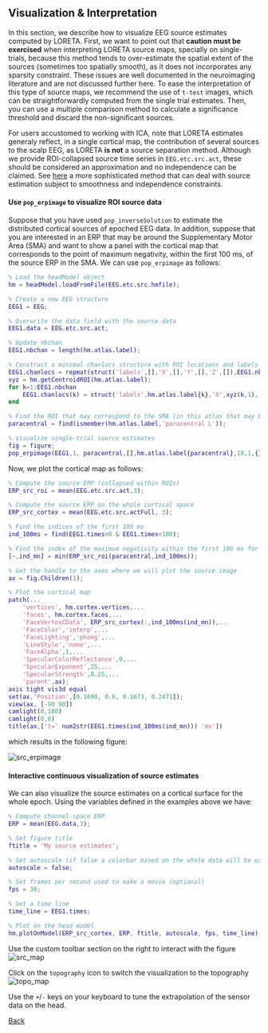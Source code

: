 ## Visualization & Interpretation
In this section, we describe how to visualize EEG source estimates computed by LORETA. First, we want to point out that **caution must be exercised** when interpreting LORETA source maps, specially on single-trials, because this method tends to over-estimate the spatial extent of the sources (sometimes too spatially smooth), as it does not incorporates any sparsity constraint. These issues are well documented in the neuroimaging literature and are not discussed further here. To ease the interpretation of this type of source maps, we recommend the use of `t-test` images, which can be straightforwardly computed from the single trial estimates. Then, you can use a multiple comparison method to calculate a significance threshold and discard the non-significant sources.

For users accustomed to working with ICA, note that LORETA estimates generaly reflect, in a single cortical map, the contribution of several sources to the scalp EEG, as LORETA **is not** a source separation method. Although we provide ROI-collapsed source time series in `EEG.etc.src.act`, these should be considered an approximation and no independence can be claimed. See [here](https://www.ncbi.nlm.nih.gov/pubmed/19378278) a more sophisticated method that can deal with source estimation subject to smoothness and independence constraints.

#### Use `pop_erpimage` to visualize ROI source data
Suppose that you have used `pop_inverseSolution` to estimate the distributed cortical sources of epoched EEG data. In addition, suppose that you are interested in an ERP that may be around the Supplementary Motor Area (SMA) and want to show a panel with the cortical map that corresponds to the point of maximum negativity, within the first 100 ms, of the source ERP in the SMA. We can use `pop_erpimage` as follows:
```matlab
% Load the headModel object
hm = headModel.loadFromFile(EEG.etc.src.hmfile);

% Create a new EEG structure
EEG1 = EEG;

% Overwrite the data field with the source data
EEG1.data = EEG.etc.src.act;

% Update nbchan 
EEG1.nbchan = length(hm.atlas.label);

% Construct a minimal chanlocs structure with ROI locations and labels
EEG1.chanlocs = repmat(struct('labels',[],'X',[],'Y',[],'Z',[]),EEG1.nbchan);
xyz = hm.getCentroidROI(hm.atlas.label);
for k=1:EEG1.nbchan
    EEG1.chanlocs(k) = struct('labels',hm.atlas.label{k},'X',xyz(k,1),'Y',xyz(k,2),'Z',xyz(k,3));
end

% Find the ROI that may correspond to the SMA (in this atlas that may be the Paracentral Gyrus)
paracentral = find(ismember(hm.atlas.label,'paracentral L'));

% Visualize single-trial source estimates
fig = figure;
pop_erpimage(EEG1,1, paracentral,[],hm.atlas.label{paracentral},10,1,{},[],'latency' ,'yerplabel','nA/mm^2','erp','on','cbar','on');
``` 

Now, we plot the cortical map as follows:
```matlab
% Compute the source ERP (collapsed within ROIs)
ERP_src_roi = mean(EEG.etc.src.act,3);

% Compute the source ERP on the whole cortical space
ERP_src_cortex = mean(EEG.etc.src.actFull, 3);

% Find the indices of the first 100 ms
ind_100ms = find(EEG1.times>0 & EEG1.times<100);

% Find the index of the maximum negativity within the first 100 ms for the ROI that is relevant to us
[~,ind_mn] = min(ERP_src_roi(paracentral,ind_100ms));

% Get the handle to the axes where we will plot the source image
ax = fig.Children(1);

% Plot the cortical map
patch(...
    'vertices', hm.cortex.vertices,...
    'faces', hm.cortex.faces,...
    'FaceVertexCData', ERP_src_cortex(:,ind_100ms(ind_mn)),...
    'FaceColor','interp',...
    'FaceLighting','phong',...
    'LineStyle','none',...
    'FaceAlpha',1,...
    'SpecularColorReflectance',0,...
    'SpecularExponent',25,...
    'SpecularStrength',0.25,...
    'parent',ax);
axis tight vis3d equal
set(ax,'Position',[0.1690, 0.6, 0.1673, 0.2471]);
view(ax, [-90 90])
camlight(0,180)
camlight(0,0)
title(ax,['t=' num2str(EEG1.times(ind_100ms(ind_mn))) 'ms'])
```
which results in the following figure:

![src_erpimage](https://github.com/aojeda/headModel/blob/master/doc/assets/src_erpimage_2.png)

#### Interactive continuous visualization of source estimates
We can also visualize the source estimates on a cortical surface for the whole epoch. Using the variables defined in the examples above we have:
```matlab
% Compute channel-space ERP
ERP = mean(EEG.data,3);

% Set figure title
ftitle = 'My source estimates';

% Set autoscale (if false a colorbar based on the whole data will be used)
autoscale = false;

% Set frames per second used to make a movie (optional)
fps = 30;

% Set a time line
time_line = EEG1.times;

% Plot on the head model
hm.plotOnModel(ERP_src_cortex, ERP, ftitle, autoscale, fps, time_line);
```
Use the custom toolbar section on the right to interact with the figure
![src_map](https://github.com/aojeda/headModel/blob/master/doc/assets/src_map.png)

Click on the `topography` icon to switch the visualization to the topography
![topo_map](https://github.com/aojeda/headModel/blob/master/doc/assets/topo_map.png)

Use the `+`/`-`  keys on your keyboard to tune the extrapolation of the sensor data on the head.

[Back](https://github.com/aojeda/headModel/blob/master/doc/Documentation.md)

